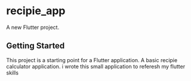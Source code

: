 # recipie_app

A new Flutter project.

## Getting Started

This project is a starting point for a Flutter application.
 A basic recipie calculator application. i wrote this small application to referesh my flutter skills
